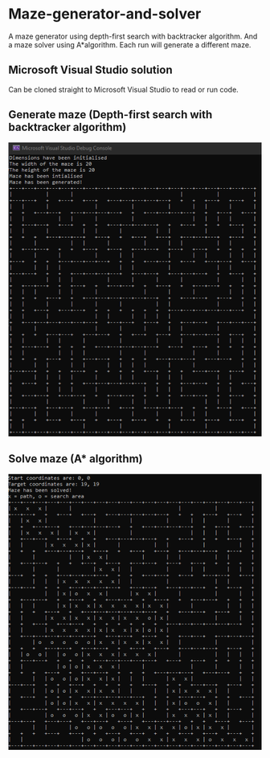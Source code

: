 # Maze-generator-and-solver
A maze generator using depth-first search with backtracker algorithm. And a maze solver using A*algorithm. Each run will generate a different maze.

## Microsoft Visual Studio solution
Can be cloned straight to Microsoft Visual Studio to read or run code.

## Generate maze (Depth-first search with backtracker algorithm)
![ScreenshotGenerator](Resources/Maze-generator-screenshot.png?raw=true)

## Solve maze (A* algorithm)
![ScreenshotSolver](Resources/Maze-solve-screenshot.png?raw=true)
